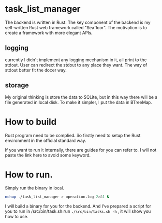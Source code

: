 # task_list_manager

The backend is written in Rust.
The key component of the backend is my self-written Rust web framework called "Seafloor".
The motivation is to create a  framework with more elegant APIs.

## logging
currently I didn't implement any logging mechanism in it, all print to the stdout.
User can redirect the stdout to any place they want.
The way of stdout better fit the docer way.

## storage
My original thinking is store the data to SQLite, but in this way there will be a file generated in local disk.
To make it simpler, I put the data in BTreeMap.

# How to build
Rust program need to be complied.
So firstly need to setup the Rust environment in the official standard way.

If you want to run it internally, there are guides for you can refer to.
I will not paste the link here to avoid some keyword.

# How to run.
Simply run the binary in local.
```bash
nohup ./task_list_manager > operation.log 2>&1 &
```
I will build a binary for you for the backend.
And I've prepared a script for you to run in /src/bin/task.sh
run `./src/bin/tasks.sh -h` , it will show you how to use.